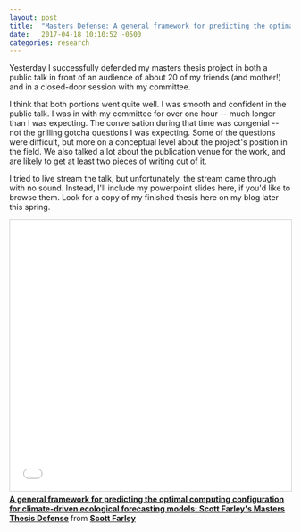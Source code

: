 ```yaml
---
layout: post
title:  "Masters Defense: A general framework for predicting the optimal computing configuration for climate-driven ecological forecasting models"
date:   2017-04-18 10:10:52 -0500
categories: research
---
```


Yesterday I successfully defended my masters thesis project in both a public talk in front of an audience of about 20 of my friends (and mother!) and in a closed-door session with my committee.

I think that both portions went quite well. I was smooth and confident in the public talk. I was in with my committee for over one hour -- much longer than I was expecting. The conversation during that time was congenial -- not the grilling gotcha questions I was expecting. Some of the questions were difficult, but more on a conceptual level about the project's position in the field. We also talked a lot about the publication venue for the work, and are likely to get at least two pieces of writing out of it.

I tried to live stream the talk, but unfortunately, the stream came through with no sound. Instead, I'll include my powerpoint slides here, if you'd like to browse them. Look for a copy of my finished thesis here on my blog later this spring.

<iframe src="//www.slideshare.net/slideshow/embed_code/key/wdMmm8GZhg4cUu" width="595" height="485" frameborder="0" marginwidth="0" marginheight="0" scrolling="no" style="border:1px solid #CCC; border-width:1px; margin-bottom:5px; max-width: 100%;" allowfullscreen> </iframe> <div style="margin-bottom:5px"> <strong> <a href="//www.slideshare.net/ScottFarley3/a-general-framework-for-predicting-the-optimal-computing-configuration-for-climatedriven-ecological-forecasting-models-scott-farleys-masters-thesis-defense" title="A general framework for predicting the optimal computing configuration for climate-driven ecological forecasting models: Scott Farley&#x27;s Masters Thesis Defense" target="_blank">A general framework for predicting the optimal computing configuration for climate-driven ecological forecasting models: Scott Farley&#x27;s Masters Thesis Defense</a> </strong> from <strong><a target="_blank" href="https://www.slideshare.net/ScottFarley3">Scott Farley</a></strong> </div>
